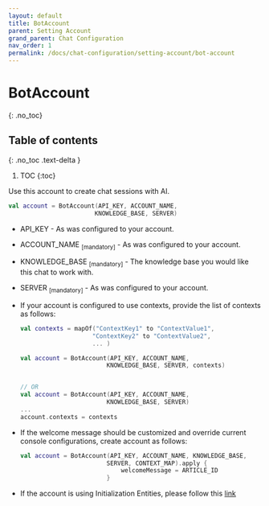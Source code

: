 ```yaml
---
layout: default
title: BotAccount
parent: Setting Account
grand_parent: Chat Configuration
nav_order: 1
permalink: /docs/chat-configuration/setting-account/bot-account
---
```


# BotAccount
{: .no_toc}

## Table of contents
{: .no_toc .text-delta }

1. TOC
{:toc}


Use this account to create chat sessions with AI.

```kotlin
val account = BotAccount(API_KEY, ACCOUNT_NAME,
                        KNOWLEDGE_BASE, SERVER)
```  

- API_KEY - As was configured to your account.
- ACCOUNT_NAME <sub>[mandatory]</sub> - As was configured to your account.
- KNOWLEDGE_BASE <sub>[mandatory]</sub> - The knowledge base you would like this chat to work with.
- SERVER <sub>[mandatory]</sub> - As was configured to your account.

- If your account is configured to use contexts, provide the list of contexts as follows:

    ```kotlin
    val contexts = mapOf("ContextKey1" to "ContextValue1",
                        "ContextKey2" to "ContextValue2",
                        ... )

    val account = BotAccount(API_KEY, ACCOUNT_NAME,
                            KNOWLEDGE_BASE, SERVER, contexts)


    // OR 
    val account = BotAccount(API_KEY, ACCOUNT_NAME,
                            KNOWLEDGE_BASE, SERVER)
    ...                            
    account.contexts = contexts
    ```

- If the welcome message should be customized and override current console configurations, create account as follows:

    ```kotlin
    val account = BotAccount(API_KEY, ACCOUNT_NAME, KNOWLEDGE_BASE,
                            SERVER, CONTEXT_MAP).apply {
                                welcomeMessage = ARTICLE_ID
                            }
    ```

- If the account is using Initialization Entities, please follow this [link](./Personal_Information.md#Initialization_entites)
